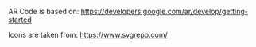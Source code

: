 AR Code is based on: https://developers.google.com/ar/develop/getting-started

Icons are taken from: https://www.svgrepo.com/
